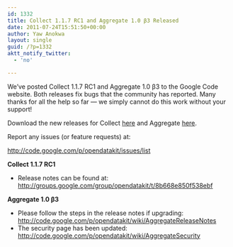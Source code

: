 ```yaml
---
id: 1332
title: Collect 1.1.7 RC1 and Aggregate 1.0 β3 Released
date: 2011-07-24T15:51:50+00:00
author: Yaw Anokwa
layout: single
guid: /?p=1332
aktt_notify_twitter:
  - 'no'

---
```

We’ve posted Collect 1.1.7 RC1 and Aggregate 1.0 β3 to the Google Code website. Both releases fix bugs that the community has reported. Many thanks for all the help so far — we simply cannot do this work without your support!

Download the new releases for Collect [here](https://github.com/opendatakit/collect/releases) and Aggregate [here](https://github.com/opendatakit/aggregate/releases).

Report any issues (or feature requests) at:
  
 <http://code.google.com/p/opendatakit/issues/list>

**Collect 1.1.7 RC1**

  * Release notes can be found at: <http://groups.google.com/group/opendatakit/t/8b668e850f538ebf> 

**Aggregate 1.0 β3**

  * Please follow the steps in the release notes if upgrading: <http://code.google.com/p/opendatakit/wiki/AggregateReleaseNotes>
  * The security page has been updated: <http://code.google.com/p/opendatakit/wiki/AggregateSecurity> </ul>
